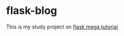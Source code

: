 # flask-blog
This is my study project on [flask mega tutorial](https://blog.miguelgrinberg.com/post/the-flask-mega-tutorial-part-i-hello-world "The Flask Mega-Tutorial Part I: Hello, World!")
